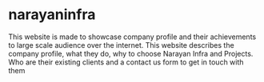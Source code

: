 # narayaninfra

This website is made to showcase company profile and their achievements to large scale audience over the internet. This website describes the company profile, what they do, why to choose Narayan Infra and Projects. Who are their existing clients and a contact us form to get in touch with them
